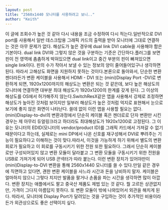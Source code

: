 ```yaml
---
layout: post
title: "2560x1440 모니터를 사용하려고 보니.."
author: "Keith"
---
```


이 글에 조회수가 높은 것 같아 다시 내용을 조금 수정하여 다시 적는다.일반적으로 DVI port를 사용해서 일반 데스크탑용 그래픽 카드의 출력을 받아 모니터에 그대로 연결하는 것은 아무 문제가 없다. 해상도가 높은 경우에 dual link DVI cable을 사용해야 함은 기본이다. dual link DVI와 그렇지 않은 것을 구분하는 기준은 간단하다.플러그를 보면 핀이 전 영역에 촘촘하게 박혀있으면 dual link이고 중간 부분의 핀이 빠져있으면 single link이다. 핀의 수가 작아서 보낼 수 있는 정보의 양이 줄어들어있구나 생각하면 된다. 따라서 고해상도 화면을 지원하지 못하는 것이다.본론으로 돌아와서, 단순한 변환 젠더라든가 변환 케이블을 사용해서 HDMI - DVI 또는 (mini)Display Port -DVI로 변환하게 되면, 1920x1200까지의 해상도는 변환은 되는 것 같은데, 보다 높은 해상도의 모니터에 연결하면 대부분 최대 해상도가 1920x1200의 한계를 갖게 된다. 그 이상의 해상도를 OS에서 허가해주지 않는다.SwitchResX같은 앱을 사용해서 강제로 조정하면 해상도가 높아진 것처럼 보이지만 일부러 해상도가 높은 것처럼 억지로 표현해서 눈으로 보기에 좋지 않은 화면이 나타난다. 쓸데 없이 이런 앱을 사용할 필요는 없다.(mini)Display-to-dvi의 변환과정에서 단순히 케이블 혹은 젠더로로 단자 변환만 시킨 경우는 제 아무리 듀얼링크라고 하더라도 최대해상도가 1920x1200로 고정된다. 그 이유는 모니터의 EDID(모니터의 vendor/product ID)를 그래픽 카드에서 가져갈 수 없기 때문이다고 하는데, 실제로는 mini DP에서 나온 신호를 재구성해서 DVI로 뿌려주는 기능이 필요하다고 이해하는 것이 맞다.따라서, 이것을 가능하게 하기 위해서 별도의 변환 회로가 필요하고 이 회로를 구동시키기 위한 전원 또한 필요하다. 그래서 단순히 케이블로만 구성되어있지 않고 변환 모듈이 달라붙고 그 변환 모듈을 구동시키기 위한 전원을 USB로 가져가게 되어 USB 콘넥터가 따라 붙는다. 이런 변환 장치가 있어야만이 (mini)Display-to-DVI 변환을 통해 2560x1440 모니터를 쓸 수 있다.만일 같은 경우에 직면하고 있다면, 괜한 변환 케이블을 사느라 시간과 돈을 낭비하지 말자. 케이블은 얼마하지 않으니 그렇다 치지만 발품을 팔거나 손품을 파는 시간을 생각하면 많이 아깝다. 변환 장치는 애플에서도 팔고 중국산 제품도 제법 있는 것 같다. 뭘 고르든 상관없지만, 가격이 그다지 아름답지 못하다. 또 변환 모듈이 밖에 나와있어서 외관을 해치게 된다. 따라서, 모니터에 Display Port가 달려있는 것을 구입하는 것이 추가적인 비용이라든가 외관상으로도 좋은 선택이지 싶다. 

